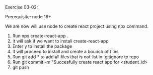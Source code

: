 Exercise 03-02:

Prerequisite: node 16+

We are now will use node to create react project using npx command.

1. Run npx create-react-app . 
2. It will ask if we want to install create-react-app 
3. Enter y to install the package 
4. It will proceed to install and create a bounch of files 
5. Run git add * to add all files that is not list in .gitignore to repo 
6. Run git commit -m "Succesfully create react app for <student_id> 
7. git push
